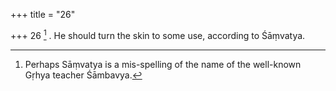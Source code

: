 +++
title = "26"

+++
26 [^8] . He should turn the skin to some use, according to Śāṃvatya.


[^8]:  Perhaps Sāṃvatya is a mis-spelling of the name of the well-known Gṛhya teacher Śāmbavya.
